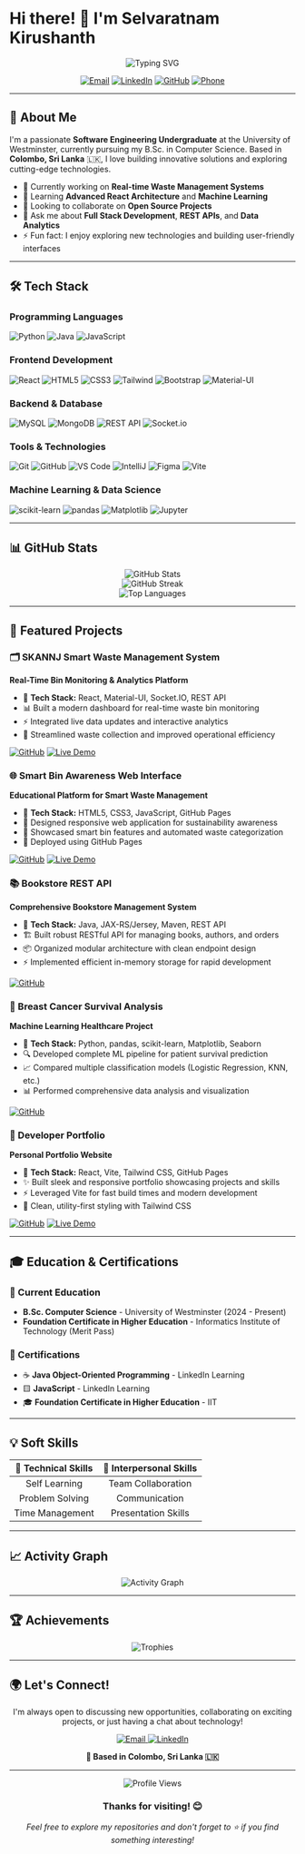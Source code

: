 # Hi there! 👋 I'm Selvaratnam Kirushanth

<div align="center">
  <img src="https://readme-typing-svg.herokuapp.com?font=Fira+Code&pause=1000&color=2E9FFF&center=true&vCenter=true&width=435&lines=Software+Engineering+Student;Full+Stack+Developer;Machine+Learning+Enthusiast;Problem+Solver" alt="Typing SVG" />
</div>

<p align="center">
  <a href="mailto:kirushanth0611@gmail.com"><img src="https://img.shields.io/badge/Email-D14836?style=for-the-badge&logo=gmail&logoColor=white" alt="Email"/></a>
  <a href="https://linkedin.com/in/your-linkedin"><img src="https://img.shields.io/badge/LinkedIn-0077B5?style=for-the-badge&logo=linkedin&logoColor=white" alt="LinkedIn"/></a>
  <a href="https://github.com/your-username"><img src="https://img.shields.io/badge/GitHub-100000?style=for-the-badge&logo=github&logoColor=white" alt="GitHub"/></a>
  <a href="tel:+94764202229"><img src="https://img.shields.io/badge/Phone-25D366?style=for-the-badge&logo=whatsapp&logoColor=white" alt="Phone"/></a>
</p>

---

## 🚀 About Me

I'm a passionate **Software Engineering Undergraduate** at the University of Westminster, currently pursuing my B.Sc. in Computer Science. Based in **Colombo, Sri Lanka** 🇱🇰, I love building innovative solutions and exploring cutting-edge technologies.

- 🔭 Currently working on **Real-time Waste Management Systems**
- 🌱 Learning **Advanced React Architecture** and **Machine Learning**
- 👯 Looking to collaborate on **Open Source Projects**
- 💬 Ask me about **Full Stack Development**, **REST APIs**, and **Data Analytics**
- ⚡ Fun fact: I enjoy exploring new technologies and building user-friendly interfaces

---

## 🛠️ Tech Stack

### Programming Languages
<p align="left">
  <img src="https://img.shields.io/badge/Python-3776AB?style=for-the-badge&logo=python&logoColor=white" alt="Python"/>
  <img src="https://img.shields.io/badge/Java-ED8B00?style=for-the-badge&logo=java&logoColor=white" alt="Java"/>
  <img src="https://img.shields.io/badge/JavaScript-F7DF1E?style=for-the-badge&logo=javascript&logoColor=black" alt="JavaScript"/>
</p>

### Frontend Development
<p align="left">
  <img src="https://img.shields.io/badge/React-20232A?style=for-the-badge&logo=react&logoColor=61DAFB" alt="React"/>
  <img src="https://img.shields.io/badge/HTML5-E34F26?style=for-the-badge&logo=html5&logoColor=white" alt="HTML5"/>
  <img src="https://img.shields.io/badge/CSS3-1572B6?style=for-the-badge&logo=css3&logoColor=white" alt="CSS3"/>
  <img src="https://img.shields.io/badge/Tailwind_CSS-38B2AC?style=for-the-badge&logo=tailwind-css&logoColor=white" alt="Tailwind"/>
  <img src="https://img.shields.io/badge/Bootstrap-563D7C?style=for-the-badge&logo=bootstrap&logoColor=white" alt="Bootstrap"/>
  <img src="https://img.shields.io/badge/Material--UI-0081CB?style=for-the-badge&logo=material-ui&logoColor=white" alt="Material-UI"/>
</p>

### Backend & Database
<p align="left">
  <img src="https://img.shields.io/badge/MySQL-00000F?style=for-the-badge&logo=mysql&logoColor=white" alt="MySQL"/>
  <img src="https://img.shields.io/badge/MongoDB-4EA94B?style=for-the-badge&logo=mongodb&logoColor=white" alt="MongoDB"/>
  <img src="https://img.shields.io/badge/REST_API-02569B?style=for-the-badge&logo=rest&logoColor=white" alt="REST API"/>
  <img src="https://img.shields.io/badge/Socket.io-black?style=for-the-badge&logo=socket.io&badgeColor=010101" alt="Socket.io"/>
</p>

### Tools & Technologies
<p align="left">
  <img src="https://img.shields.io/badge/Git-F05032?style=for-the-badge&logo=git&logoColor=white" alt="Git"/>
  <img src="https://img.shields.io/badge/GitHub-100000?style=for-the-badge&logo=github&logoColor=white" alt="GitHub"/>
  <img src="https://img.shields.io/badge/VS_Code-007ACC?style=for-the-badge&logo=visual-studio-code&logoColor=white" alt="VS Code"/>
  <img src="https://img.shields.io/badge/IntelliJ_IDEA-000000.svg?style=for-the-badge&logo=intellij-idea&logoColor=white" alt="IntelliJ"/>
  <img src="https://img.shields.io/badge/Figma-F24E1E?style=for-the-badge&logo=figma&logoColor=white" alt="Figma"/>
  <img src="https://img.shields.io/badge/Vite-646CFF?style=for-the-badge&logo=vite&logoColor=white" alt="Vite"/>
</p>

### Machine Learning & Data Science
<p align="left">
  <img src="https://img.shields.io/badge/scikit--learn-F7931E?style=for-the-badge&logo=scikit-learn&logoColor=white" alt="scikit-learn"/>
  <img src="https://img.shields.io/badge/pandas-150458?style=for-the-badge&logo=pandas&logoColor=white" alt="pandas"/>
  <img src="https://img.shields.io/badge/Matplotlib-11557c?style=for-the-badge&logo=python&logoColor=white" alt="Matplotlib"/>
  <img src="https://img.shields.io/badge/Jupyter-F37626?style=for-the-badge&logo=jupyter&logoColor=white" alt="Jupyter"/>
</p>

---

## 📊 GitHub Stats

<div align="center">
  <img src="https://github-readme-stats.vercel.app/api?username=your-username&show_icons=true&theme=radical&hide_border=true" alt="GitHub Stats" />
</div>

<div align="center">
  <img src="https://github-readme-streak-stats.herokuapp.com/?user=your-username&theme=radical&hide_border=true" alt="GitHub Streak" />
</div>

<div align="center">
  <img src="https://github-readme-stats.vercel.app/api/top-langs/?username=your-username&layout=compact&theme=radical&hide_border=true" alt="Top Languages" />
</div>

---

## 🌟 Featured Projects

### 🗂️ SKANNJ Smart Waste Management System
**Real-Time Bin Monitoring & Analytics Platform**
- 🔧 **Tech Stack:** React, Material-UI, Socket.IO, REST API
- 📊 Built a modern dashboard for real-time waste bin monitoring
- ⚡ Integrated live data updates and interactive analytics
- 🎯 Streamlined waste collection and improved operational efficiency

<p align="left">
  <a href="https://github.com/your-username/skannj-dashboard"><img src="https://img.shields.io/badge/View_Code-100000?style=for-the-badge&logo=github&logoColor=white" alt="GitHub"/></a>
  <a href="https://your-live-demo.com"><img src="https://img.shields.io/badge/Live_Demo-FF4B4B?style=for-the-badge&logo=vercel&logoColor=white" alt="Live Demo"/></a>
</p>

### 🌐 Smart Bin Awareness Web Interface
**Educational Platform for Smart Waste Management**
- 🔧 **Tech Stack:** HTML5, CSS3, JavaScript, GitHub Pages
- 🎨 Designed responsive web application for sustainability awareness
- 📱 Showcased smart bin features and automated waste categorization
- 🚀 Deployed using GitHub Pages

<p align="left">
  <a href="https://github.com/your-username/skannj-web"><img src="https://img.shields.io/badge/View_Code-100000?style=for-the-badge&logo=github&logoColor=white" alt="GitHub"/></a>
  <a href="https://your-live-demo.com"><img src="https://img.shields.io/badge/Live_Demo-FF4B4B?style=for-the-badge&logo=vercel&logoColor=white" alt="Live Demo"/></a>
</p>

### 📚 Bookstore REST API
**Comprehensive Bookstore Management System**
- 🔧 **Tech Stack:** Java, JAX-RS/Jersey, Maven, REST API
- 🏗️ Built robust RESTful API for managing books, authors, and orders
- 📦 Organized modular architecture with clean endpoint design
- ⚡ Implemented efficient in-memory storage for rapid development

<p align="left">
  <a href="https://github.com/your-username/bookstore-api"><img src="https://img.shields.io/badge/View_Code-100000?style=for-the-badge&logo=github&logoColor=white" alt="GitHub"/></a>
</p>

### 🧠 Breast Cancer Survival Analysis
**Machine Learning Healthcare Project**
- 🔧 **Tech Stack:** Python, pandas, scikit-learn, Matplotlib, Seaborn
- 🔍 Developed complete ML pipeline for patient survival prediction
- 📈 Compared multiple classification models (Logistic Regression, KNN, etc.)
- 📊 Performed comprehensive data analysis and visualization

<p align="left">
  <a href="https://github.com/your-username/breast-cancer-analysis"><img src="https://img.shields.io/badge/View_Code-100000?style=for-the-badge&logo=github&logoColor=white" alt="GitHub"/></a>
</p>

### 💼 Developer Portfolio
**Personal Portfolio Website**
- 🔧 **Tech Stack:** React, Vite, Tailwind CSS, GitHub Pages
- ✨ Built sleek and responsive portfolio showcasing projects and skills
- ⚡ Leveraged Vite for fast build times and modern development
- 🎨 Clean, utility-first styling with Tailwind CSS

<p align="left">
  <a href="https://github.com/your-username/portfolio"><img src="https://img.shields.io/badge/View_Code-100000?style=for-the-badge&logo=github&logoColor=white" alt="GitHub"/></a>
  <a href="https://your-portfolio.com"><img src="https://img.shields.io/badge/Live_Demo-FF4B4B?style=for-the-badge&logo=vercel&logoColor=white" alt="Live Demo"/></a>
</p>

---

## 🎓 Education & Certifications

### 🎯 Current Education
- **B.Sc. Computer Science** - University of Westminster (2024 - Present)
- **Foundation Certificate in Higher Education** - Informatics Institute of Technology (Merit Pass)

### 📜 Certifications
- ☕ **Java Object-Oriented Programming** - LinkedIn Learning
- 🟨 **JavaScript** - LinkedIn Learning
- 🎓 **Foundation Certificate in Higher Education** - IIT

---

## 💡 Soft Skills

<div align="center">
  
| 🚀 **Technical Skills** | 🤝 **Interpersonal Skills** |
|:---:|:---:|
| Self Learning | Team Collaboration |
| Problem Solving | Communication |
| Time Management | Presentation Skills |

</div>

---

## 📈 Activity Graph

<div align="center">
  <img src="https://github-readme-activity-graph.vercel.app/graph?username=your-username&theme=radical&hide_border=true&area=true" alt="Activity Graph" />
</div>

---

## 🏆 Achievements

<div align="center">
  <img src="https://github-profile-trophy.vercel.app/?username=your-username&theme=radical&no-frame=true&row=1&column=6" alt="Trophies" />
</div>

---

## 🌍 Let's Connect!

<div align="center">
  
I'm always open to discussing new opportunities, collaborating on exciting projects, or just having a chat about technology!

<p>
  <a href="mailto:kirushanth0611@gmail.com">
    <img src="https://img.shields.io/badge/Email_Me-D14836?style=for-the-badge&logo=gmail&logoColor=white" alt="Email"/>
  </a>
  <a href="https://www.linkedin.com/in/kirushanthsr/">
    <img src="https://img.shields.io/badge/Connect_on_LinkedIn-0077B5?style=for-the-badge&logo=linkedin&logoColor=white" alt="LinkedIn"/>
  </a>
</p>

**📍 Based in Colombo, Sri Lanka 🇱🇰**

</div>

---

<div align="center">
  <img src="https://komarev.com/ghpvc/?username=your-username&color=blueviolet&style=for-the-badge" alt="Profile Views"/>
</div>

<div align="center">
  <h3>Thanks for visiting! 😊</h3>
  <p><em>Feel free to explore my repositories and don't forget to ⭐ if you find something interesting!</em></p>
</div>
